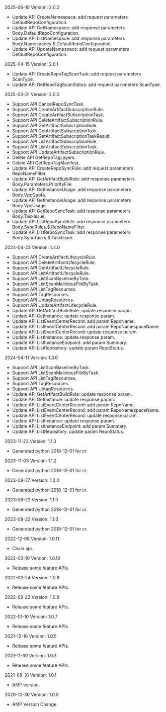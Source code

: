 2025-06-10 Version: 2.0.2
- Update API CreateNamespace: add request parameters DefaultRepoConfiguration.
- Update API GetNamespace: add response parameters Body.DefaultRepoConfiguration.
- Update API ListNamespace: add response parameters Body.Namespaces.$.DefaultRepoConfiguration.
- Update API UpdateNamespace: add request parameters DefaultRepoConfiguration.


2025-04-15 Version: 2.0.1
- Update API CreateRepoTagScanTask: add request parameters ScanType.
- Update API GetRepoTagScanStatus: add request parameters ScanType.


2025-03-31 Version: 2.0.0
- Support API CancelRepoSyncTask.
- Support API CreateArtifactSubscriptionRule.
- Support API CreateArtifactSubscriptionTask.
- Support API DeleteArtifactSubscriptionRule.
- Support API GetArtifactSubscriptionRule.
- Support API GetArtifactSubscriptionTask.
- Support API GetArtifactSubscriptionTaskResult.
- Support API ListArtifactSubscriptionRule.
- Support API ListArtifactSubscriptionTask.
- Support API UpdateArtifactSubscriptionRule.
- Delete API GetRepoTagLayers.
- Delete API GetRepoTagManifest.
- Update API CreateRepoSyncRule: add request parameters RepoNameFilter.
- Update API GetArtifactBuildRule: add response parameters Body.Parameters.PriorityFile.
- Update API GetInstanceUsage: add response parameters Body.VpcQuota.
- Update API GetInstanceUsage: add response parameters Body.VpcUsage.
- Update API GetRepoSyncTask: add response parameters Body.TaskIssue.
- Update API ListRepoSyncRule: add response parameters Body.SyncRules.$.RepoNameFilter.
- Update API ListRepoSyncTask: add response parameters Body.SyncTasks.$.TaskIssue.


2024-04-23 Version: 1.4.0
- Support API CreateArtifactLifecycleRule.
- Support API DeleteArtifactLifecycleRule.
- Support API GetArtifactLifecycleRule.
- Support API ListArtifactLifecycleRule.
- Support API ListScanBaselineByTask.
- Support API ListScanMaliciousFileByTask.
- Support API ListTagResources.
- Support API TagResources.
- Support API UntagResources.
- Support API UpdateArtifactLifecycleRule.
- Update API GetArtifactBuildRule: update response param.
- Update API GetInstance: update response param.
- Update API ListEventCenterRecord: add param RepoName.
- Update API ListEventCenterRecord: add param RepoNamespaceName.
- Update API ListEventCenterRecord: update response param.
- Update API ListInstance: update response param.
- Update API ListInstanceEndpoint: add param Summary.
- Update API ListRepository: update param RepoStatus.


2024-04-11 Version: 1.3.0
- Support API ListScanBaselineByTask.
- Support API ListScanMaliciousFileByTask.
- Support API ListTagResources.
- Support API TagResources.
- Support API UntagResources.
- Update API GetArtifactBuildRule: update response param.
- Update API GetInstance: update response param.
- Update API ListEventCenterRecord: add param RepoName.
- Update API ListEventCenterRecord: add param RepoNamespaceName.
- Update API ListEventCenterRecord: update response param.
- Update API ListInstance: update response param.
- Update API ListInstanceEndpoint: add param Summary.
- Update API ListRepository: update param RepoStatus.


2023-11-23 Version: 1.1.3
- Generated python 2018-12-01 for cr.

2023-11-03 Version: 1.1.2
- Generated python 2018-12-01 for cr.

2023-09-27 Version: 1.2.0
- Generated python 2018-12-01 for cr.

2023-08-22 Version: 1.1.0
- Generated python 2018-12-01 for cr.

2023-08-22 Version: 1.1.0
- Generated python 2018-12-01 for cr.

2022-12-08 Version: 1.0.11
- Chain api.

2022-03-10 Version: 1.0.10
- Release some feature APIs.

2022-02-24 Version: 1.0.9
- Release some feature APIs.

2022-02-23 Version: 1.0.8
- Release some feature APIs.

2022-01-10 Version: 1.0.7
- Release some feature APIs.

2021-12-16 Version: 1.0.5
- Release some feature APIs.

2021-11-30 Version: 1.0.3
- Release some feature APIs.

2021-08-31 Version: 1.0.1
- AMP version.

2020-12-30 Version: 1.0.0
- AMP Version Change.

